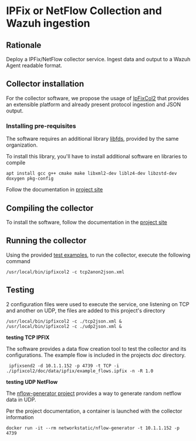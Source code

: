 # IPFix or NetFlow Collection and Wazuh ingestion

## Rationale

Deploy a IPFix/NetFlow collector service. Ingest data and output to a Wazuh Agent readable format.

## Collector installation

For the collector software, we propose the usage of [IpFixCol2](https://github.com/CESNET/ipfixcol2) that provides an extensible platform and already present protocol ingestion and JSON output. 

### Installing pre-requisites

The software requires an additional library [libfds](https://github.com/CESNET/libfds), provided by the same organization.

To install this library, you'll have to install additional software en libraries to compile

```
apt install gcc g++ cmake make libxml2-dev liblz4-dev libzstd-dev doxygen pkg-config
```

Follow the documentation in [project site](https://github.com/CESNET/libfds#how-to-build)


## Compiling the collector

To install the software, follow the documentation in the [project site](https://github.com/CESNET/ipfixcol2?#how-to-build)

## Running the collector

Using the provided [test examples](https://raw.githubusercontent.com/CESNET/ipfixcol2/refs/heads/master/doc/data/configs/t2anon2json.xml), to run the collector, execute the following command

```
/usr/local/bin/ipfixcol2 -c tcp2anon2json.xml
```

## Testing

2 configuration files were used to execute the service, one listening on TCP and another on UDP, the files are added to this project's directory

```
/usr/local/bin/ipfixcol2 -c ./tcp2json.xml &
/usr/local/bin/ipfixcol2 -c ./udp2json.xml &
```

**testing TCP IPFIX**

The software provides a data flow creation tool to test the collector and its configurations. The example flow is included in the projects _doc_ directory.

```
 ipfixsend2 -d 10.1.1.152 -p 4739 -t TCP -i ./ipfixcol2/doc/data/ipfix/example_flows.ipfix -n -R 1.0
```

**testing UDP NetFlow**

The [nflow-generator project](https://github.com/nerdalert/nflow-generator)  provides a way to generate random netflow data in UDP.

Per the project documentation, a container is launched with the collector information

```
docker run -it --rm networkstatic/nflow-generator -t 10.1.1.152 -p 4739
```
